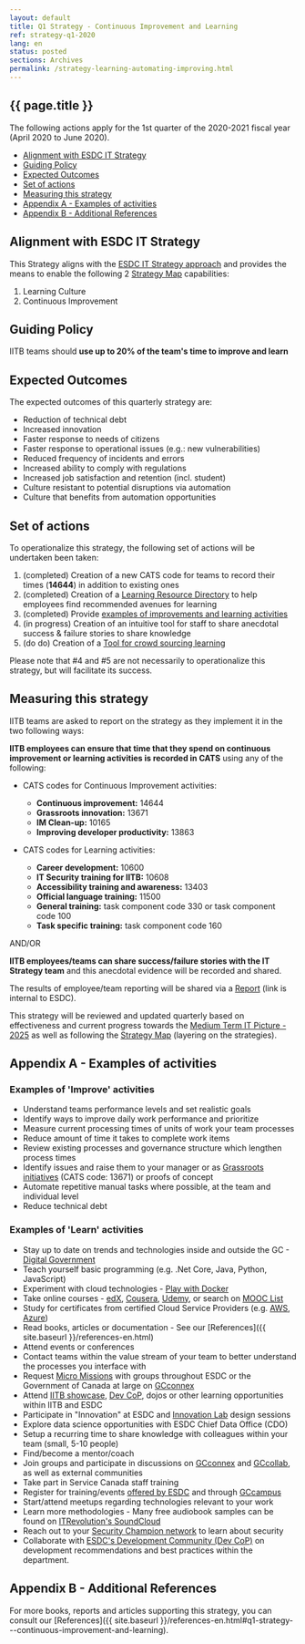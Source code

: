 ```yaml
---
layout: default
title: Q1 Strategy - Continuous Improvement and Learning
ref: strategy-q1-2020
lang: en
status: posted
sections: Archives
permalink: /strategy-learning-automating-improving.html
---
```


## {{ page.title }} <!-- omit in toc -->

The following actions apply for the 1st quarter of the 2020-2021 fiscal year (April 2020 to June 2020).

- [Alignment with ESDC IT Strategy](#alignment-with-esdc-it-strategy)
- [Guiding Policy](#guiding-policy)
- [Expected Outcomes](#expected-outcomes)
- [Set of actions](#set-of-actions)
- [Measuring this strategy](#measuring-this-strategy)
- [Appendix A - Examples of activities](#appendix-a---examples-of-activities)
- [Appendix B - Additional References](#appendix-b---additional-references)

## Alignment with ESDC IT Strategy

This Strategy aligns with the [ESDC IT Strategy approach](esdc-it-strategy.html) and provides the means to enable the following 2 [Strategy Map](strategy-summary.html) capabilities:

1. Learning Culture
2. Continuous Improvement

## Guiding Policy

IITB teams should **use up to 20% of the team's time to improve and learn**

## Expected Outcomes

The expected outcomes of this quarterly strategy are:

- Reduction of technical debt
- Increased innovation
- Faster response to needs of citizens
- Faster response to operational issues (e.g.: new vulnerabilities)
- Reduced frequency of incidents and errors
- Increased ability to comply with regulations
- Increased job satisfaction and retention (incl. student)
- Culture resistant to potential disruptions via automation
- Culture that benefits from automation opportunities

## Set of actions

To operationalize this strategy, the following set of actions will be undertaken been taken:

1. (completed) Creation of a new CATS code for teams to record their times (**14644**) in addition to existing ones
2. (completed) Creation of a [Learning Resource Directory](references-en.html#q1-strategy---continuous-improvement-and-learning) to help employees find recommended avenues for learning
3. (completed) Provide [examples of improvements and learning activities](#appendix-a---examples-of-activities)
4. (in progress) Creation of an intuitive tool for staff to share anecdotal success & failure stories to share knowledge
5. (do do) Creation of a [Tool for crowd sourcing learning](https://github.com/sara-sabr/ITStrategy/milestone/45)

Please note that \#4 and \#5 are not necessarily to operationalize this strategy, but will facilitate its success.

## Measuring this strategy

IITB teams are asked to report on the strategy as they implement it in the two following ways:

**IITB employees can ensure that time that they spend on continuous improvement or learning activities is recorded in CATS** using any of the following:

- CATS codes for Continuous Improvement activities:
  - **Continuous improvement:** 14644
  - **Grassroots innovation:** 13671
  - **IM Clean-up:** 10165
  - **Improving developer productivity:** 13863

- CATS codes for Learning activities:
  - **Career development:** 10600
  - **IT Security training for IITB:** 10608
  - **Accessibility training and awareness:** 13403
  - **Official language training:** 11500
  - **General training:** task component code 330 or task component code 100
  - **Task specific training:** task component code 160
  
AND/OR

**IITB employees/teams can share success/failure stories with the IT Strategy team** and this anecdotal evidence will be recorded and shared.

The results of employee/team reporting will be shared via a [Report](http://dialogue/grp/BU6810070/Shared%20Documents/cont%20improvement%20and%20learning%20-%20April%201st%202019%20to%20Feb%2029%202020_report.xlsx) (link is internal to ESDC).

This strategy will be reviewed and updated quarterly based on effectiveness and current progress towards the [Medium Term IT Picture - 2025](https://sara-sabr.github.io/ITStrategy/it-picture-medium-term.html) as well as following the [Strategy Map](https://sara-sabr.github.io/ITStrategy/strategy-summary.html) (layering on the strategies).

## Appendix A - Examples of activities

### Examples of 'Improve' activities <!-- omit in toc -->

- Understand teams performance levels and set realistic goals
- Identify ways to improve daily work performance and prioritize
- Measure current processing times of units of work your team processes
- Reduce amount of time it takes to complete work items
- Review existing processes and governance structure which lengthen process times
- Identify issues and raise them to your manager or as [Grassroots initiatives](http://dialogue/grp/IP/SitePages/Grassroots%20Innovation%20Practice.aspx) (CATS code: 13671) or proofs of concept
- Automate repetitive manual tasks where possible, at the team and individual level
- Reduce technical debt

### Examples of 'Learn' activities <!-- omit in toc -->

- Stay up to date on trends and technologies inside and outside the GC - [Digital Government](https://www.canada.ca/en/government/system/digital-government.html)
- Teach yourself basic programming (e.g. .Net Core, Java, Python, JavaScript)
- Experiment with cloud technologies - [Play with Docker](https://labs.play-with-docker.com/)
- Take online courses - [edX](https://www.edx.org/), [Cousera](https://www.coursera.org/), [Udemy](https://www.udemy.com/), or search on [MOOC List](https://www.mooc-list.com/)
- Study for certificates from certified Cloud Service Providers (e.g. [AWS](https://aws.amazon.com/certification/), [Azure](https://www.microsoft.com/en-us/learning/azure-exams.aspx))
- Read books, articles or documentation - See our [References]({{ site.baseurl }}/references-en.html)
- Attend events or conferences
- Contact teams within the value stream of your team to better understand the processes you interface with
- Request [Micro Missions](http://esdc.prv/en/service-canada/pob/pob_activities/2016/micromissions.shtml) with groups throughout ESDC or the Government of Canada at large on [GCconnex](https://gcconnex.gc.ca/missions/main)
- Attend [IITB showcase](http://dialogue/grp/BU6386699/SitePages/IITB_Showcase.aspx), [Dev CoP](https://github.com/esdc-edsc/Welcome/blob/master/Recommendations/DevOps_SDLC.md), dojos or other learning opportunities within IITB and ESDC
- Participate in "Innovation" at ESDC and [Innovation Lab](http://iservice.prv/eng/innovation_lab/index.shtml) design sessions
- Explore data science opportunities with ESDC Chief Data Office (CDO)
- Setup a recurring time to share knowledge with colleagues within your team (small, 5-10 people)
- Find/become a mentor/coach
- Join groups and participate in discussions on [GCconnex](https://gcconnex.gc.ca/) and [GCcollab](https://gccollab.ca/), as well as external communities
- Take part in Service Canada staff training
- Register for training/events [offered by ESDC](https://esdc.sabacloud.com/) and through [GCcampus](https://idp.csps-efpc.gc.ca/)
- Start/attend meetups regarding technologies relevant to your work
- Learn more methodologies - Many free audiobook samples can be found on [ITRevolution's SoundCloud](https://soundcloud.com/itrevolution/sets)
- Reach out to your [Security Champion network](http://dialogue/grp/IITB-DGIIT-Gov-New-Nouveau/SLF%20Forum%20Documents/Security%20Champions%20SLF-EN.pptx) to learn about security
- Collaborate with [ESDC's Development Community (Dev CoP)](https://esdc-devcop.github.io/) on development recommendations and best practices within the department.

## Appendix B - Additional References

For more books, reports and articles supporting this strategy, you can consult our [References]({{ site.baseurl }}/references-en.html#q1-strategy---continuous-improvement-and-learning).
